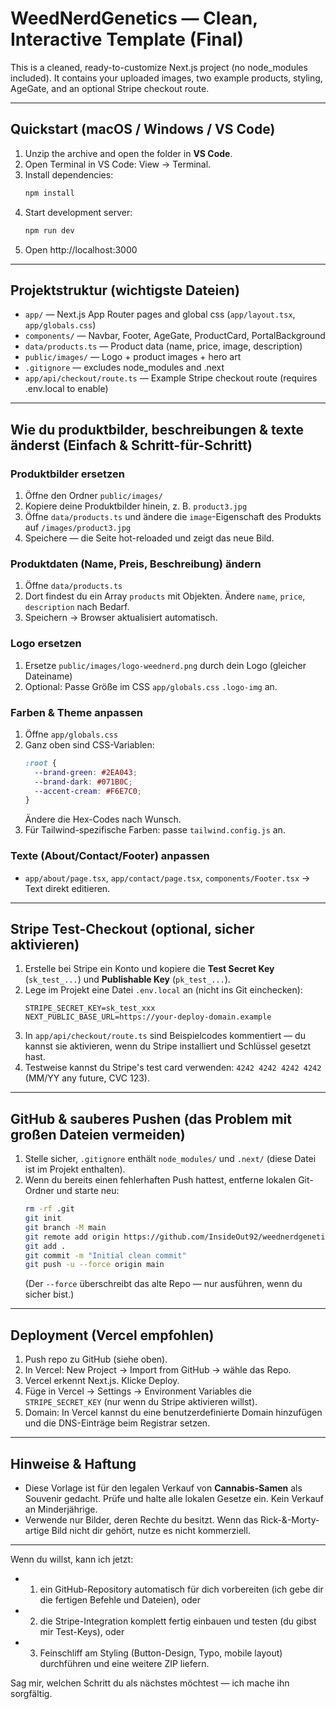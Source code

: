 
# WeedNerdGenetics — Clean, Interactive Template (Final)

This is a cleaned, ready-to-customize Next.js project (no node_modules included).
It contains your uploaded images, two example products, styling, AgeGate, and an optional Stripe checkout route.

---
## Quickstart (macOS / Windows / VS Code)

1. Unzip the archive and open the folder in **VS Code**.
2. Open Terminal in VS Code: View → Terminal.
3. Install dependencies:
   ```bash
   npm install
   ```
4. Start development server:
   ```bash
   npm run dev
   ```
5. Open http://localhost:3000

---
## Projektstruktur (wichtigste Dateien)
- `app/` — Next.js App Router pages and global css (`app/layout.tsx`, `app/globals.css`)
- `components/` — Navbar, Footer, AgeGate, ProductCard, PortalBackground
- `data/products.ts` — Product data (name, price, image, description)
- `public/images/` — Logo + product images + hero art
- `.gitignore` — excludes node_modules and .next
- `app/api/checkout/route.ts` — Example Stripe checkout route (requires .env.local to enable)

---
## Wie du produktbilder, beschreibungen & texte änderst (Einfach & Schritt-für-Schritt)

### Produktbilder ersetzen
1. Öffne den Ordner `public/images/`
2. Kopiere deine Produktbilder hinein, z. B. `product3.jpg`
3. Öffne `data/products.ts` und ändere die `image`-Eigenschaft des Produkts auf `/images/product3.jpg`
4. Speichere — die Seite hot-reloaded und zeigt das neue Bild.

### Produktdaten (Name, Preis, Beschreibung) ändern
1. Öffne `data/products.ts`
2. Dort findest du ein Array `products` mit Objekten. Ändere `name`, `price`, `description` nach Bedarf.
3. Speichern → Browser aktualisiert automatisch.

### Logo ersetzen
1. Ersetze `public/images/logo-weednerd.png` durch dein Logo (gleicher Dateiname)
2. Optional: Passe Größe im CSS `app/globals.css` `.logo-img` an.

### Farben & Theme anpassen
1. Öffne `app/globals.css`
2. Ganz oben sind CSS-Variablen:
   ```css
   :root {
     --brand-green: #2EA043;
     --brand-dark: #071B0C;
     --accent-cream: #F6E7C0;
   }
   ```
   Ändere die Hex-Codes nach Wunsch.
3. Für Tailwind-spezifische Farben: passe `tailwind.config.js` an.

### Texte (About/Contact/Footer) anpassen
- `app/about/page.tsx`, `app/contact/page.tsx`, `components/Footer.tsx` → Text direkt editieren.

---
## Stripe Test-Checkout (optional, sicher aktivieren)

1. Erstelle bei Stripe ein Konto und kopiere die **Test Secret Key** (`sk_test_...`) und **Publishable Key** (`pk_test_...`).
2. Lege im Projekt eine Datei `.env.local` an (nicht ins Git einchecken):
   ```env
   STRIPE_SECRET_KEY=sk_test_xxx
   NEXT_PUBLIC_BASE_URL=https://your-deploy-domain.example
   ```
3. In `app/api/checkout/route.ts` sind Beispielcodes kommentiert — du kannst sie aktivieren, wenn du Stripe installiert und Schlüssel gesetzt hast.
4. Testweise kannst du Stripe's test card verwenden: `4242 4242 4242 4242` (MM/YY any future, CVC 123).

---
## GitHub & sauberes Pushen (das Problem mit großen Dateien vermeiden)
1. Stelle sicher, `.gitignore` enthält `node_modules/` und `.next/` (diese Datei ist im Projekt enthalten).
2. Wenn du bereits einen fehlerhaften Push hattest, entferne lokalen Git-Ordner und starte neu:
   ```bash
   rm -rf .git
   git init
   git branch -M main
   git remote add origin https://github.com/InsideOut92/weednerdgenetics.git
   git add .
   git commit -m "Initial clean commit"
   git push -u --force origin main
   ```
   (Der `--force` überschreibt das alte Repo — nur ausführen, wenn du sicher bist.)

---
## Deployment (Vercel empfohlen)
1. Push repo zu GitHub (siehe oben).
2. In Vercel: New Project → Import from GitHub → wähle das Repo.
3. Vercel erkennt Next.js. Klicke Deploy.
4. Füge in Vercel → Settings → Environment Variables die `STRIPE_SECRET_KEY` (nur wenn du Stripe aktivieren willst).
5. Domain: In Vercel kannst du eine benutzerdefinierte Domain hinzufügen und die DNS-Einträge beim Registrar setzen.

---
## Hinweise & Haftung
- Diese Vorlage ist für den legalen Verkauf von **Cannabis-Samen** als Souvenir gedacht. Prüfe und halte alle lokalen Gesetze ein. Kein Verkauf an Minderjährige.
- Verwende nur Bilder, deren Rechte du besitzt. Wenn das Rick-&-Morty-artige Bild nicht dir gehört, nutze es nicht kommerziell.

---
Wenn du willst, kann ich jetzt:
- 1) ein GitHub-Repository automatisch für dich vorbereiten (ich gebe dir die fertigen Befehle und Dateien), oder
- 2) die Stripe-Integration komplett fertig einbauen und testen (du gibst mir Test-Keys), oder
- 3) Feinschliff am Styling (Button-Design, Typo, mobile layout) durchführen und eine weitere ZIP liefern.

Sag mir, welchen Schritt du als nächstes möchtest — ich mache ihn sorgfältig.
